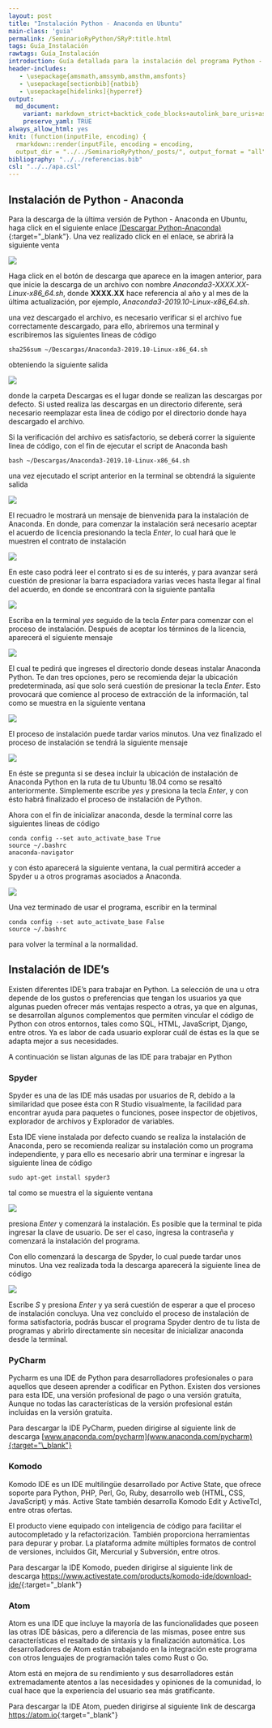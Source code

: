 ```yaml
---
layout: post
title: "Instalación Python - Anaconda en Ubuntu"
main-class: 'guia'
permalink: /SeminarioRyPython/SRyP:title.html
tags: Guía_Instalación
rawtags: Guía_Instalación
introduction: Guía detallada para la instalación del programa Python - Anaconda en Ubuntu.
header-includes:
   - \usepackage{amsmath,amssymb,amsthm,amsfonts}
   - \usepackage[sectionbib]{natbib}
   - \usepackage[hidelinks]{hyperref}
output:
  md_document:
    variant: markdown_strict+backtick_code_blocks+autolink_bare_uris+ascii_identifiers+tex_math_single_backslash
    preserve_yaml: TRUE
always_allow_html: yes   
knit: (function(inputFile, encoding) {
  rmarkdown::render(inputFile, encoding = encoding,
  output_dir = "../../SeminarioRyPython/_posts/", output_format = "all"  ) })
bibliography: "../../referencias.bib"
csl: "../../apa.csl"
---
```








Instalación de Python - Anaconda
--------------------------------

Para la descarga de la última versión de Python - Anaconda en Ubuntu,
haga click en el siguiente enlace [(Descargar
Python-Anaconda)](https://www.anaconda.com/distribution/#linux){:target="\_blank"}.
Una vez realizado click en el enlace, se abrirá la siguiente venta

![](../../SeminarioRyPython/images/GuiaU9.png)

Haga click en el botón de descarga que aparece en la imagen anterior,
para que inicie la descarga de un archivo con nombre
*Anaconda3-XXXX.XX-Linux-x86\_64.sh*, donde **XXXX.XX** hace referencia
al año y al mes de la última actualización, por ejemplo,
*Anaconda3-2019.10-Linux-x86\_64.sh*.

una vez descargado el archivo, es necesario verificar si el archivo fue
correctamente descargado, para ello, abriremos una terminal y
escribiremos las siguientes lineas de código

    sha256sum ~/Descargas/Anaconda3-2019.10-Linux-x86_64.sh

obteniendo la siguiente salida

![](../../SeminarioRyPython/images/GuiaU10.png)

donde la carpeta Descargas es el lugar donde se realizan las descargas
por defecto. Si usted realiza las descargas en un directorio diferente,
será necesario reemplazar esta linea de código por el directorio donde
haya descargado el archivo.

Si la verificación del archivo es satisfactorio, se deberá correr la
siguiente linea de código, con el fin de ejecutar el script de Anaconda
bash

    bash ~/Descargas/Anaconda3-2019.10-Linux-x86_64.sh

una vez ejecutado el script anterior en la terminal se obtendrá la
siguiente salida

![](../../SeminarioRyPython/images/GuiaU11.png)

El recuadro le mostrará un mensaje de bienvenida para la instalación de
Anaconda. En donde, para comenzar la instalación será necesario aceptar
el acuerdo de licencia presionando la tecla *Enter*, lo cual hará que le
muestren el contrato de instalación

![](../../SeminarioRyPython/images/GuiaU12.png)

En este caso podrá leer el contrato si es de su interés, y para avanzar
será cuestión de presionar la barra espaciadora varias veces hasta
llegar al final del acuerdo, en donde se encontrará con la siguiente
pantalla

![](../../SeminarioRyPython/images/GuiaU13.png)

Escriba en la terminal *yes* seguido de la tecla *Enter* para comenzar
con el proceso de instalación. Después de aceptar los términos de la
licencia, aparecerá el siguiente mensaje

![](../../SeminarioRyPython/images/GuiaU14.png)

El cual te pedirá que ingreses el directorio donde deseas instalar
Anaconda Python. Te dan tres opciones, pero se recomienda dejar la
ubicación predeterminada, así que solo será cuestión de presionar la
tecla *Enter*. Esto provocará que comience al proceso de extracción de
la información, tal como se muestra en la siguiente ventana

![](../../SeminarioRyPython/images/GuiaU15.png)

El proceso de instalación puede tardar varios minutos. Una vez
finalizado el proceso de instalación se tendrá la siguiente mensaje

![](../../SeminarioRyPython/images/GuiaU16.png)

En éste se pregunta si se desea incluir la ubicación de instalación de
Anaconda Python en la ruta de tu Ubuntu 18.04 como se resaltó
anteriormente. Simplemente escribe *yes* y presiona la tecla *Enter*, y
con ésto habrá finalizado el proceso de instalación de Python.

Ahora con el fin de inicializar anaconda, desde la terminal corre las
siguientes lineas de código

    conda config --set auto_activate_base True
    source ~/.bashrc
    anaconda-navigator

y con ésto aparecerá la siguiente ventana, la cual permitirá acceder a
Spyder u a otros programas asociados a Anaconda.

![](../../SeminarioRyPython/images/GuiaU17.png)

Una vez terminado de usar el programa, escribir en la terminal

    conda config --set auto_activate_base False
    source ~/.bashrc

para volver la terminal a la normalidad.

Instalación de IDE’s
--------------------

Existen diferentes IDE’s para trabajar en Python. La selección de una u
otra depende de los gustos o preferencias que tengan los usuarios ya que
algunas pueden ofrecer más ventajas respecto a otras, ya que en algunas,
se desarrollan algunos complementos que permiten vincular el código de
Python con otros entornos, tales como SQL, HTML, JavaScript, Django,
entre otros. Ya es labor de cada usuario explorar cuál de éstas es la
que se adapta mejor a sus necesidades.

A continuación se listan algunas de las IDE para trabajar en Python

### Spyder

Spyder es una de las IDE más usadas por usuarios de R, debido a la
similaridad que posee ésta con R Studio visualmente, la facilidad para
encontrar ayuda para paquetes o funciones, posee inspector de objetivos,
explorador de archivos y Explorador de variables.

Esta IDE viene instalada por defecto cuando se realiza la instalación de
Anaconda, pero se recomienda realizar su instalación como un programa
independiente, y para ello es necesario abrir una terminar e ingresar la
siguiente linea de código

    sudo apt-get install spyder3

tal como se muestra el la siguiente ventana

![](../../SeminarioRyPython/images/GuiaU18.png)

presiona *Enter* y comenzará la instalación. Es posible que la terminal
te pida ingresar la clave de usuario. De ser el caso, ingresa la
contraseña y comenzará la instalación del programa.

Con ello comenzará la descarga de Spyder, lo cual puede tardar unos
minutos. Una vez realizada toda la descarga aparecerá la siguiente linea
de código

![](../../SeminarioRyPython/images/GuiaU19.png)

Escribe *S* y presiona *Enter* y ya será cuestión de esperar a que el
proceso de instalación concluya. Una vez concluido el proceso de
instalación de forma satisfactoria, podrás buscar el programa Spyder
dentro de tu lista de programas y abrirlo directamente sin necesitar de
inicializar anaconda desde la terminal.

### PyCharm

Pycharm es una IDE de Python para desarrolladores profesionales o para
aquellos que deseen aprender a codificar en Python. Existen dos
versiones para esta IDE, una versión profesional de pago o una versión
gratuita, Aunque no todas las características de la versión profesional
están incluidas en la versión gratuita.

Para descargar la IDE PyCharm, pueden dirigirse al siguiente link de
descarga
[www.anaconda.com/pycharm](www.anaconda.com/pycharm){:target="\_blank"}

### Komodo

Komodo IDE es un IDE multilingüe desarrollado por Active State, que
ofrece soporte para Python, PHP, Perl, Go, Ruby, desarrollo web (HTML,
CSS, JavaScript) y más. Active State también desarrolla Komodo Edit y
ActiveTcl, entre otras ofertas.

El producto viene equipado con inteligencia de código para facilitar el
autocompletado y la refactorización. También proporciona herramientas
para depurar y probar. La plataforma admite múltiples formatos de
control de versiones, incluidos Git, Mercurial y Subversión, entre
otros.

Para descargar la IDE Komodo, pueden dirigirse al siguiente link de
descarga
<https://www.activestate.com/products/komodo-ide/download-ide/>{:target="\_blank"}

### Atom

Atom es una IDE que incluye la mayoría de las funcionalidades que poseen
las otras IDE básicas, pero a diferencia de las mismas, posee entre sus
características el resaltado de sintaxis y la finalización automática.
Los desarrolladores de Atom están trabajando en la integración este
programa con otros lenguajes de programación tales como Rust o Go.

Atom está en mejora de su rendimiento y sus desarrolladores están
extremadamente atentos a las necesidades y opiniones de la comunidad, lo
cual hace que la experiencia del usuario sea más gratificante.

Para descargar la IDE Atom, pueden dirigirse al siguiente link de
descarga <https://atom.io>{:target="\_blank"}
